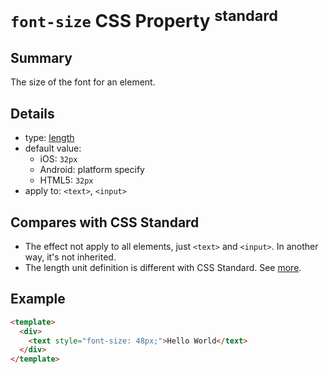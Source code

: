 # `font-size` CSS Property <sup>standard</sup>

## Summary

The size of the font for an element.

## Details

* type: [length](units/length.md)
* default value:
  * iOS: `32px`
  * Android: platform specify
  * HTML5: `32px`
* apply to: `<text>`, `<input>`

## Compares with CSS Standard

* The effect not apply to all elements, just `<text>` and `<input>`. In another way, it's not inherited.
* The length unit definition is different with CSS Standard. See [more](units/length.md).

## Example

```html
<template>
  <div>
    <text style="font-size: 48px;">Hello World</text>
  </div>
</template>
```
